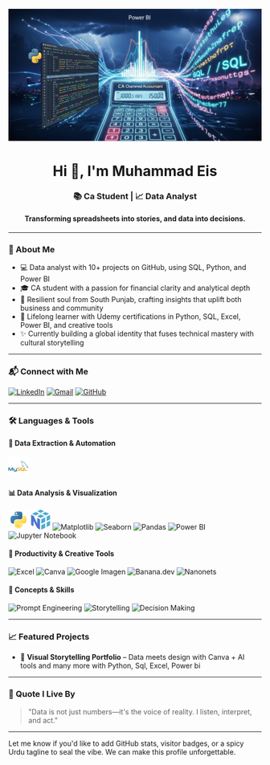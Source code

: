 ![logo](https://github.com/eisinsight/eisinsight/blob/main/Github_banner_1.png)

<h1 align="center">Hi 👋, I'm Muhammad Eis</h1>
<h3 align="center">📚 Ca Student | 📈 Data Analyst </h3>
<h4 align="center">Transforming spreadsheets into stories, and data into decisions.</h4>

---

### 🧭 About Me

- 💻 Data analyst with 10+ projects on GitHub, using SQL, Python, and Power BI 
- 🎓 CA student with a passion for financial clarity and analytical depth  
 - 🌊 Resilient soul from South Punjab, crafting insights that uplift both business and community  
- 🧠 Lifelong learner with Udemy certifications in Python, SQL, Excel, Power BI, and creative tools  
- ✨ Currently building a global identity that fuses technical mastery with cultural storytelling  

---

### 📬 Connect with Me

<p align="left">
  <a href="https://www.linkedin.com/in/eisinsight/" target="_blank"><img src="https://cdn.jsdelivr.net/gh/devicons/devicon/icons/linkedin/linkedin-original.svg" alt="LinkedIn" width="30" height="30"/></a>
  <a href="mailto:eisinsight@gmail.com" target="_blank"><img src="https://img.icons8.com/color/48/000000/gmail.png" alt="Gmail" width="30" height="30"/></a>
  <a href="https://github.com/eisinsight" target="_blank"><img src="https://cdn.jsdelivr.net/gh/devicons/devicon/icons/github/github-original.svg" alt="GitHub" width="30" height="30"/></a>
</p>

---

### 🛠️ Languages & Tools

#### 💾 Data Extraction & Automation
<p>
  <img src="https://raw.githubusercontent.com/devicons/devicon/master/icons/mysql/mysql-original-wordmark.svg" width="40" height="40" alt="MySQL"/>
</p>

#### 📊 Data Analysis & Visualization
<p>
  <img src="https://raw.githubusercontent.com/devicons/devicon/master/icons/python/python-original.svg" width="40" height="40" alt="Python"/>
  <img src="https://raw.githubusercontent.com/devicons/devicon/master/icons/numpy/numpy-original.svg" width="40" height="40" alt="NumPy"/>
  <img src="https://matplotlib.org/_static/logo2_compressed.svg" width="40" height="40" alt="Matplotlib"/>
  <img src="https://seaborn.pydata.org/_images/logo-mark-lightbg.svg" width="40" height="40" alt="Seaborn"/>
  <img src="https://cdn.jsdelivr.net/gh/devicons/devicon/icons/pandas/pandas-original.svg" width="40" height="40" alt="Pandas"/>
  <img src="https://upload.wikimedia.org/wikipedia/commons/1/10/Power_BI_logo.svg" width="40" height="40" alt="Power BI"/>
  <img src="https://cdn.jsdelivr.net/gh/devicons/devicon/icons/jupyter/jupyter-original.svg" width="40" height="40" alt="Jupyter Notebook"/>
</p>

#### 📁 Productivity & Creative Tools
<p>
  <img src="https://img.icons8.com/color/48/000000/microsoft-excel-2019--v1.png" width="40" height="40" alt="Excel"/>
  <img src="https://img.icons8.com/color/48/000000/canva.png" width="40" height="40" alt="Canva"/>
  <img src="https://upload.wikimedia.org/wikipedia/commons/thumb/5/5f/Google_Imagen_logo.svg/512px-Google_Imagen_logo.svg.png" width="40" height="40" alt="Google Imagen"/>
  <img src="https://banana.dev/static/media/logo.1c6d6e5e.svg" width="40" height="40" alt="Banana.dev"/>
  <img src="https://nanonets.com/images/logo.svg" width="40" height="40" alt="Nanonets"/>
</p>

#### 🧠 Concepts & Skills
<p>
  <img src="https://img.icons8.com/external-flaticons-lineal-color-flat-icons/64/000000/external-prompt-engineering-artificial-intelligence-flaticons-lineal-color-flat-icons.png" width="40" height="40" alt="Prompt Engineering"/>
  <img src="https://img.icons8.com/color/48/000000/storytelling.png" width="40" height="40" alt="Storytelling"/>
  <img src="https://img.icons8.com/color/48/000000/decision.png" width="40" height="40" alt="Decision Making"/>
</p>

---

### 📈 Featured Projects

- 🎨 **Visual Storytelling Portfolio** – Data meets design with Canva + AI tools and many more with Python, Sql, Excel, Power bi 

---

### 🧠 Quote I Live By

> "Data is not just numbers—it's the voice of reality. I listen, interpret, and act."

---

Let me know if you'd like to add GitHub stats, visitor badges, or a spicy Urdu tagline to seal the vibe. We can make this profile unforgettable.

